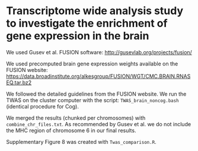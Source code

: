 # Transcriptome wide analysis study to investigate the enrichment of gene expression in the brain 

We used Gusev et al. FUSION software: http://gusevlab.org/projects/fusion/

We used precomputed brain gene expression weights available on the FUSION website: https://data.broadinstitute.org/alkesgroup/FUSION/WGT/CMC.BRAIN.RNASEQ.tar.bz2


We followed the detailed guidelines from the FUSION website. We run the TWAS on the cluster computer with the script: `TWAS_brain_noncog.bash` (identical procedure for Cog). 

We merged the results (chunked per chromosomes) with `combine_chr_files.txt`. As recommended by Gusev et al. we do not include the MHC region of chromosome 6 in our final results. 

Supplementary Figure 8 was created with `Twas_comparison.R`. 

